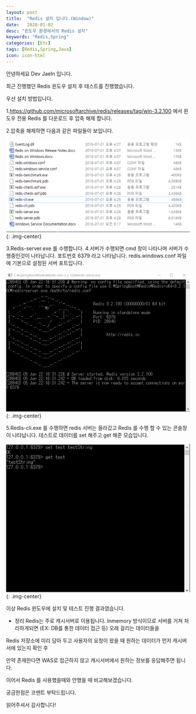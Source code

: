```yaml
---
layout: post
title:  "Redis 설치 입니다.(Window)"
date:   2020-01-02
desc: "윈도우 환경에서의 Redis 설치"
keywords: "Redis,Spring"
categories: [Etc]
tags: [Redis,Spring,Java]
icon: icon-html
---
```


안녕하세요 Dev JaeIn 입니다.

최근 진행했던 Redis 윈도우 설치 후 테스트를 진행했습니다.

우선 설치 방법입니다.

1.https://github.com/microsoftarchive/redis/releases/tag/win-3.2.100 에서 윈도우 전용 Redis 를 다운로드 후 압축 해제 합니다.

2.압축을 해제하면 다음과 같은 파일들이 보입니다.

![](/assets/img/blog/2020-01-05-Redis-Setup/2020-01-05-22-14-41.png){: .img-center}

3.Redis-server.exe 를 수행합니다. 
4.서버가 수행되면 cmd 창이 나타나며 서버가 수행중인것이 나타납니다. 포트번호 6379 라고 나타납니다. redis.windows.conf 파일에 기본으로 설정된 서버 포트입니다.

 ![](/assets/img/blog/2020-01-05-Redis-Setup/2020-01-05-22-17-26.png){: .img-center}


5.Redis-cli.exe 를 수행하면 redis 서버는 올라갔고 Redis 를 수행 할 수 있는 콘솔창이 나타납니다.
   테스트로 데이터를 set 해주고 get 해준 모습입니다. 


![](/assets/img/blog/2020-01-05-Redis-Setup/2020-01-05-22-19-25.png){: .img-center}


이상 Redis 윈도우에 설치 및 테스트 진행 결과였습니다.

- 정리 
Redis는 주로 캐시서버로 이용됩니다. Inmemory 방식이므로 서버를 거쳐 처리하게되면 (EX: DB를 통한 데이터 접근 등) 오래 걸리는 데이터들을 

Redis 저장소에 미리 담아 두고 사용자의 요청이 왔을 때 원하는 데이터가 먼저 캐시버서에 있는지 확인 후 

만약 존재한다면 WAS로 접근하지 않고 캐시서버에서 원하는 정보를 응답해주면 됩니다.

이어서 Redis 를 사용했을때와 안했을 때 비교해보겠습니다.

궁금한점은 코멘트 부탁드립니다. 

읽어주셔서 감사합니다!
